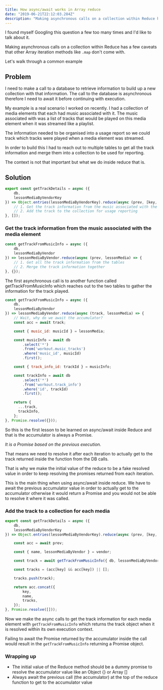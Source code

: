 ```yaml
---
title: How async/await works in Array reduce
date: "2019-06-21T22:12:03.284Z"
description: "Making asynchronous calls on a collection within Reduce has a few caveats that other Array iteration methods like ```.map``` don't come with."
---
```


I found myself Googling this question a few too many times and I'd like to talk about it.

Making asynchronous calls on a collection within Reduce has a few caveats that other Array iteration methods like ```.map``` don't come with.

Let's walk through a common example

## Problem

I need to make a call to a database to retrieve information to build up a new collection with that information. The call to the database is asynchronous therefore I need to await it before continuing with execution.

My example is a real scenario I worked on recently. I had a collection of media elements that each had music associated with it. The music associated with was a list of tracks that would be played on this media element when it was streamed like a playlist.

The information needed to be organised into a usage report so we could track which tracks were played when a media element was streamed.

In order to build this I had to reach out to multiple tables to get all the track information and merge them into a collection to be used for reporting.

The context is not that important but what we do inside reduce that is.

## Solution


```javascript
export const getTrackDetails = async ({
	db,
	lessonMediaByVendorKey
}) => Object.entries(lessonMediaByVendorKey).reduce(async (prev, [key, vendor]) => {
	// 1. Get the track information from the music associated with the media element
	// 2. Add the track to the collection for usage reporting
}, []);
```

### Get the track information from the music associated with the media element

```javascript
const getTrackFromMusicInfo = async ({
	db,
	lessonMediaByVendor
}) => lessonMediaByVendor.reduce(async (prev, lessonMedia) => {
	// 1. Get all the track information from the tables
	// 2. Merge the track information together
}, {});
```
The first asynchronous call is to another function called getTrackFromMusicInfo which reaches out to the two tables to gather the information for the track played.

```javascript
const getTrackFromMusicInfo = async ({
	db,
	lessonMediaByVendor
}) => lessonMediaByVendor.reduce(async (track, lessonMedia) => {
	// Wait, why do we await the accumulator?
	const acc = await track;

	const { music_id: musicId } = lessonMedia;

	const musicInfo = await db
		.select('*')
		.from('workout.music_tracks')
		.where('music_id', musicId)
		.first();

	const { track_info_id: trackId } = musicInfo;

	const trackInfo = await db
		.select('*')
		.from('workout.track_info')
		.where('id', trackId)
		.first();

	return {
	  ...track,
	  trackInfo,
	};
}, Promise.resolve({}));
```
So this is the first lesson to be learned on async/await inside Reduce and that is the accumulator is always a Promise.

*It is a Promise based on the previous execution.*

That means we need to resolve it after each iteration to actually get to the track returned inside the function from the DB calls.

That is why we make the initial value of the reduce to be a fake resolved value in order to keep resolving the promises returned from each iteration.

This is the main thing when using async/await inside reduce. We have to await the previous accumulator value in order to actually get to the accumulator otherwise it would return a Promise and you would not be able to resolve it where it was called.

### Add the track to a collection for each media

```javascript
export const getTrackDetails = async ({
	db,
	lessonMediaByVendorKey
}) => Object.entries(lessonMediaByVendorKey).reduce(async (prev, [key, vendor]) => {

	const acc = await prev;

	const { name, lessonMediaByVendor } = vendor;

	const track = await getTrackFromMusicInfo({ db, lessonMediaByVendor });

	const tracks = (acc[key] && acc[key]) || [];

	tracks.push(track);

	return acc.concat({
		key,
		name,
		tracks,
	});
}, Promise.resolve([]));
```

Now we make the async calls to get the track information for each media element with ```getTrackFromMusicInfo``` which returns the track object when it is resolved within its own execution context.

Failing to await the Promise returned by the accumulator inside the call would result in the ```getTrackFromMusicInfo```  returning a Promise object.

### Wrapping up

- The initial value of the Reduce method should be a dummy promise to resolve the accumulator value like an Object {} or Array []
- Always await the previous call (the accumulator) at the top of the reduce function to get to the accumulator value
